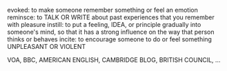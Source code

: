 evoked: to make someone remember something or feel an emotion
reminsce: to TALK OR WRITE about past experiences that you remember with pleasure
instill: to put a feeling, IDEA, or principle gradually into someone's mind, so that it has a strong influence on the way that person thinks or behaves
incite: to encourage someone to do or feel something UNPLEASANT OR VIOLENT




VOA, BBC, AMERICAN ENGLISH, CAMBRIDGE BLOG, BRITISH COUNCIL, ... 

